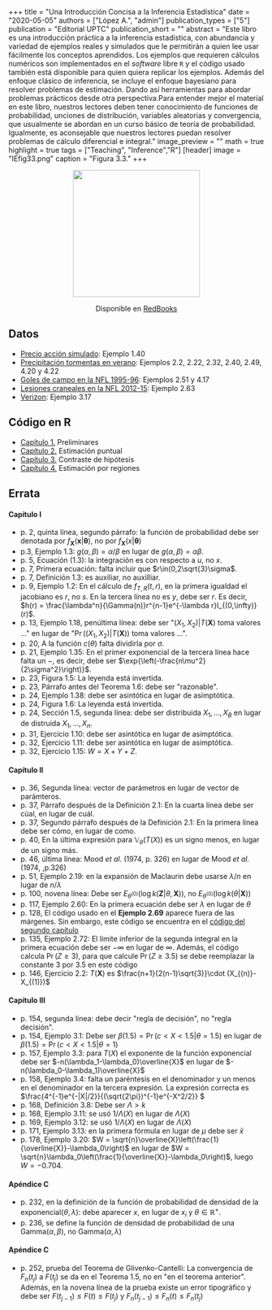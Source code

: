 +++
title = "Una Introducción Concisa a la Inferencia Estadística"
date = "2020-05-05"
authors = ["López A.", "admin"]
publication_types = ["5"]
publication = "Editorial UPTC"
publication_short = ""
abstract = "Este libro es una introducción práctica a la inferencia estadística, con abundancia y variedad de ejemplos reales y simulados que le permitirán a quien lee usar fácilmente los conceptos aprendidos. Los ejemplos que requieren cálculos numéricos son implementados en el *software* libre `R` y el código usado también está disponible para quien quiera replicar los ejemplos. Además del enfoque clásico de inferencia, se incluye el enfoque bayesiano para resolver problemas de estimación. Dando así herramientas para abordar problemas prácticos desde otra perspectiva.Para entender mejor el material en este libro, nuestros lectores deben tener conocimiento de funciones de probabilidad, unciones de distribución, variables aleatorias y convergencia, que usualmente se abordan en un curso básico de teoría de probabilidad. Igualmente, es aconsejable que nuestros lectores puedan resolver problemas de cálculo diferencial e integral."
image_preview = ""
math = true
highlight = true
tags = ["Teaching", "Inference","R"]
[header]
image = "IEfig33.png"
caption = "Figura 3.3."
+++


<center><img src="https://simehbucket.s3.amazonaws.com/images/ecbf39cc05c48884b1f7d533b115ef50-medium.jpg" width="250">
  
Disponible en [RedBooks](https://www.redbooks.com.co/product/una-introduccion-concisa-a-la-inferencia-estadistica/)
</center>


## Datos

* [Precio acción simulado](https://alexrojas.netlify.com/Data/Inf/PrecioAccionSimulado.csv): Ejemplo 1.40
* [Precipitación tormentas en verano](https://alexrojas.netlify.com/Data/Inf/LluviaIllinois.csv): Ejemplos 2.2, 2.22, 2.32, 2.40, 2.49, 4.20 y 4.22
* [Goles de campo en la NFL 1995-96](https://alexrojas.netlify.com/Data/Inf/nflK.csv): Ejemplos 2.51 y 4.17
* [Lesiones craneales en la NFL 2012-15](https://alexrojas.netlify.com/Data/Inf/NFL.csv): Ejemplo 2.63
* [Verizon](https://alexrojas.netlify.com/Data/Inf/Verizon.csv): Ejemplo 3.17

## Código en R

* [Capítulo 1.](https://alexrojas.netlify.com/code/Inf/Infcap1.R) Preliminares
* [Capítulo 2.](https://alexrojas.netlify.com/code/Inf/Infcap2.R) Estimación puntual
* [Capítulo 3.](https://alexrojas.netlify.com/code/Inf/Infcap3.R) Contraste de hipótesis
* [Capítulo 4.](https://alexrojas.netlify.com/code/Inf/Infcap4.R) Estimación por regiones

## Errata

#### Capítulo I
* p. 2, quinta línea, segundo párrafo: la función de probabilidad debe ser denotada por $f_{\mathbf{X}}(\mathbf{x}|\pmb{{\theta}})$, no por $f_{\mathbf{X}}(x|\pmb{{\theta}})$
* p.3, Ejemplo 1.3: $g(\alpha,\beta) = \alpha/\beta$ en lugar de $g(\alpha,\beta) = \alpha\beta$.
* p. 5, Ecuación (1.3): la integración es con respecto a $u$, no $x$.
* p. 7, Primera ecuación: falta incluir que $r\in(0,2\sqrt{3}\sigma$.
* p. 7, Definición 1.3: es auxiliar, no auxilliar.
* p. 9, Ejemplo 1.2: En el cálculo de $f_{T,R}(t,r)$, en la primera igualdad el jacobiano es $r$, no $s$. En la tercera línea no es $y$, debe ser $r$. Es decir, $h(r) = \frac{\lambda^n}{\Gamma(n)}r^{n-1}e^{-\lambda r}I_{(0,\infty)}(r)$.
* p. 13, Ejemplo 1.18, penúltima línea: debe ser "$(X_1,X_2)|T(\mathbf{X})$ toma valores $\ldots$" en lugar de "$\Pr((X_1,X_2)|T(\mathbf{X}))$ toma valores $\ldots$".
* p. 20, A la función $c(\theta)$ falta dividirla por $\sigma$.
* p. 21, Ejemplo 1.35: En el primer exponencial de la tercera línea hace falta un $-$, es decir, debe ser $\exp{\left(-\frac{n\mu^2}{2\sigma^2}\right)}$.
* p. 23, Figura 1.5: La leyenda está invertida.
* p. 23, Párrafo antes del Teorema 1.6: debe ser "razonable".
* p. 24, Ejemplo 1.38: debe ser asintótica en lugar de asimptótica.
* p. 24, Figura 1.6: La leyenda está invertida.
* p. 24, Sección 1.5, segunda línea: debe ser distribuida $X_1, \ldots, X_B$ en lugar de distruida $X_1, \ldots, X_n$.
* p. 31, Ejercicio 1.10: debe ser asintótica en lugar de asimptótica.
* p. 32, Ejercicio 1.11: debe ser asintótica en lugar de asimptótica.
* p. 32, Ejercicio 1.15:  $W = X + Y + Z$.


#### Capítulo II
* p. 36, Segunda línea: vector de parámetros en lugar de vector de parámteros.
* p. 37, Párrafo después de la Definición 2.1: En la cuarta línea debe ser cúal, en lugar de cuál.
* p. 37, Segundo párrafo después de la Definición 2.1: En la primera línea debe ser cómo, en lugar de como.
* p. 40, En la última expresión para $\mathbb{V}_{\theta}(T(X))$ es un signo menos, en lugar de un signo más.
* p. 46, última línea: Mood *et al.* (1974, p. 326) en lugar de Mood *et al.* (1974, ,p.326)
* p. 51, Ejemplo 2.19: en la expansión de Maclaurin debe usarse $\lambda/n$ en lugar de $n/\lambda$
* p. 100, novena línea: Debe ser $E_{\theta^{(0)}}(\log k(\mathbf{Z}|\theta,\mathbf{X}))$, no $E_{\theta^{(0)}}(\log k(\theta|\mathbf{X}))$
* p. 117, Ejemplo 2.60: En la primera ecuación debe ser $\lambda$ en lugar de $\theta$
* p. 128, El código usado en el **Ejemplo 2.69** aparece fuera de las márgenes. Sin embargo, este código se encuentra en el [código del segundo capítulo](https://alexrojas.netlify.com/code/Inf/Infcap2.R)
* p. 135, Ejemplo 2.72: El límite inferior de la segunda integral en la primera ecuación debe ser $-\infty$ en lugar de $\infty$. Además, el código calcula $\Pr(Z \geq 3)$, para que calcule $\Pr(Z \geq 3.5)$ se debe reemplazar la constante 3 por 3.5 en este código
* p. 146, Ejercicio 2.2: $T(\mathbf{X})$ es $\frac{n+1}{2(n-1)\sqrt{3}}\cdot (X_{(n)}-X_{(1)})$

#### Capítulo III
* p. 154, segunda línea: debe decir "regla de decisión", no "regla decisión".
* p. 154, Ejemplo 3.1: Debe ser $\beta(1.5) = \Pr(c < X < 1.5|\theta = 1.5)$ en lugar de $\beta(1.5) = \Pr(c < X < 1.5|\theta = 1)$
* p. 157, Ejemplo 3.3: para $T(X)$ el exponente de la función exponencial debe ser $-n(\lambda_1-\lambda_0)\overline{X}$ en lugar de $-n(\lambda_0-\lambda_1)\overline{X}$
* p. 158, Ejemplo 3.4: falta un paréntesis en el denominador y un menos en el denominador en la tercera expresión. La expresión correcta es $\frac{4^{-1}e^{-|X|/2}}{(\sqrt{2\pi})^{-1}e^{-X^2/2}} $
* p. 168, Definición 3.8: Debe ser $\Lambda > k$
* p. 168, Ejemplo 3.11: se usó $1/\Lambda(X)$ en lugar de $\Lambda(X)$
* p. 169, Ejemplo 3.12: se usó $1/\Lambda(X)$ en lugar de $\Lambda(X)$
* p. 171, Ejemplo 3.13: en la primera fórmula en lugar de $\mu$ debe ser $\bar{x}$
* p. 178, Ejemplo 3.20: $W = \sqrt{n}\overline{X}\left(\frac{1}{\overline{X}}-\lambda_0\right)$ en lugar de $W = \sqrt{n}\lambda_0\left(\frac{1}{\overline{X}}-\lambda_0\right)$, luego $W = -0.704$.


#### Apéndice C
* p. 232, en la definición de la función de probabilidad de densidad de la exponencial$(\theta,\lambda)$: debe aparecer $x$, en lugar de $x_i$ y $\theta \in \mathbb{R}^{+}$.  
* p. 236, se define la función de densidad de probabilidad de una Gamma$(\alpha, \beta)$, no Gamma$(\alpha, \lambda)$

#### Apéndice C
* p. 252, prueba del Teorema de Glivenko-Cantelli: La convergencia de $F_n(t_j)$ a $F(t_j)$ se da en el Teorema 1.5, no en "en el teorema anterior". Además, en la novena línea de la prueba existe un error tipográfico y debe ser $F(t_{j-1}) \leq F(t) \leq F(t_{j})$ y $F_{n}(t_{j-1}) \leq F_{n}(t) \leq F_{n}(t_{j})$


